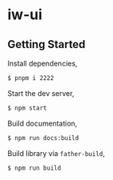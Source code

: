# iw-ui

## Getting Started

Install dependencies,

```bash
$ pnpm i 2222
```

Start the dev server,

```bash
$ npm start
```

Build documentation,

```bash
$ npm run docs:build
```

Build library via `father-build`,

```bash
$ npm run build
```
